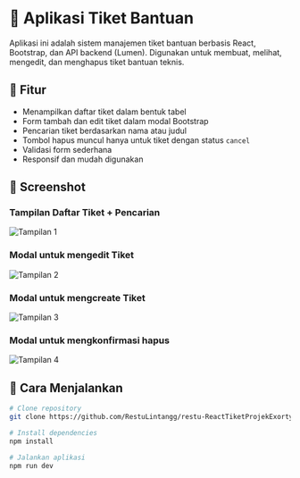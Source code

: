 # 🎫 Aplikasi Tiket Bantuan

Aplikasi ini adalah sistem manajemen tiket bantuan berbasis React, Bootstrap, dan API backend (Lumen). Digunakan untuk membuat, melihat, mengedit, dan menghapus tiket bantuan teknis.

## 📌 Fitur

- Menampilkan daftar tiket dalam bentuk tabel
- Form tambah dan edit tiket dalam modal Bootstrap
- Pencarian tiket berdasarkan nama atau judul
- Tombol hapus muncul hanya untuk tiket dengan status `cancel`
- Validasi form sederhana
- Responsif dan mudah digunakan

## 📸 Screenshot

### Tampilan Daftar Tiket + Pencarian
![Tampilan 1](./assets/Dokumentasi1.jpeg)

### Modal untuk mengedit Tiket
![Tampilan 2](./assets/Dokumentasi2.jpeg)

### Modal untuk mengcreate Tiket
![Tampilan 3](./assets/Dokumentasi3.jpeg)

### Modal untuk mengkonfirmasi hapus
![Tampilan 4](./assets/Dokumentasi4.jpeg)


## 🚀 Cara Menjalankan

```bash
# Clone repository
git clone https://github.com/RestuLintangg/restu-ReactTiketProjekExorty.git

# Install dependencies
npm install

# Jalankan aplikasi
npm run dev
